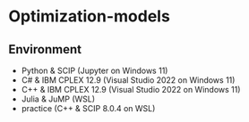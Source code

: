 # Optimization-models

## Environment
* Python & SCIP (Jupyter on Windows 11)
* C# & IBM CPLEX 12.9 (Visual Studio 2022 on Windows 11)
* C++ & IBM CPLEX 12.9 (Visual Studio 2022 on Windows 11)
* Julia & JuMP (WSL)
* practice (C++ & SCIP 8.0.4 on WSL)

